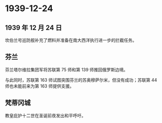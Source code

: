 # 1939-12-24

## 1939 年 12 月 24 日

坎伯兰号巡防舰补充了燃料并准备在南大西洋执行进一步的拦截任务。

## 芬兰

芬兰塔尔维拉集团军将苏联第 75 师和第 139 师推回俄罗斯边境。

与此同时，苏联第 163 师试图突围芬兰的苏奥穆萨尔米，但没有成功；苏联第 44
师也未能前来为第 163 师提供支援。

## 梵蒂冈城

教皇庇护十二世在圣诞前夜发出和平呼吁。

